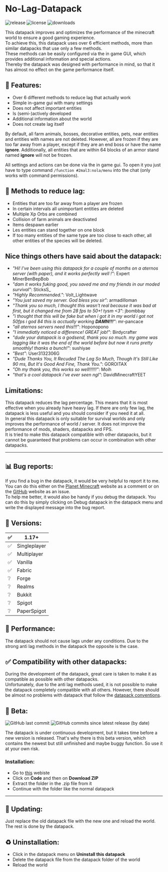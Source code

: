 # No-Lag-Datapack
![release](https://img.shields.io/github/v/release/2mal3/No-Lag-Datapack?style=flat-square) ![license](https://img.shields.io/github/license/2mal3/No-Lag-Datapack?style=flat-square) ![downloads](https://img.shields.io/github/downloads/2mal3/No-Lag-Datapack/total?style=flat-square)

This datapack improves and optimizes the performance of the minecraft world to ensure a good gaming experience.             
To achieve this, this datapack uses over 6 efficient methods, more than similar datapacks that use only a few methods.       
These methods can be easily configured via the in game GUI, which provides additional information and special actions.                          
Thereby the datapack was designed with performance in mind, so that it has almost no effect on the game performance itself.             

## 📖 Features:
- Over 6 different methods to reduce lag that actually work
- Simple in-game gui with many settings
- Does not affect important entities
- Is (semi-)actively developed
- Additional information about the world
- Does not create lag itself

By default, all farm animals, bosses, decorative entities, pets, near entities and entities with names are not deleted. However, all are frozen if they are too far away from a player, except if they are an end boss or have the name **ignore**.
Additionally, all entities that are within 64 blocks of an armor stand named **ignore** will not be frozen.                       

All settings and actions can be done via the in game gui. To open it you just have to type command `/function #2mal3:nola/menu` into the chat (only works with command permissions).

## 📝 Methods to reduce lag:
- Entities that are too far away from a player are frozen
- In certain intervals all unimportant entities are deleted
- Multiple Xp Orbs are combined
- Collision of farm animals are deactivated
- Items despawn earlier
- Les entities can stand together on one block
- If too many entities of the same type are too close to each other, all other entities of the species will be deleted.

## Nice things others have said about the datapack:
- _"Hi! I've been using this datapack for a couple of months on a aternos server (with paper), and it works perfectly well !"_: Expert MinerBenBepBob
- _"dam it works fuking good, you saved me and my friends in our moded survival"_: SticksS_
- _"Highly Recommended."_: Volt_Lightwave
- _"You just saved my server. God bless you sir"_: armadilloman
- _"Thank you so much, I thought this wasn't real because it was bad at first, but it changed me from 28 fps to 50+! tysm <3"_: jbombbay
- _"i thought that this will be fake but when i got it in my world i got not 50fps i god 84 this is acctually working **DAMN!!!**"_: mr-pancace
- _"all aternos servers need this!!!"_: Hoponopono
- _"I immediatly noticed a difference! GREAT job!"_: Birdycrafter
- _"dude your datapack is a godsend, thank you so much. my game was lagging like it was the end of the world before but now it runs pretty smoothly! thanks a bunch!"_: sushiyae
- _"Best"_: User3132306G
- _"Dude Thanks You, It Recuded The Lag So Much, Though It's Still Like 90 ms, But It's Good And Fine, Thank You."_: GOROITAX
- _"Oh my thank you, this works so well!!!!!!"_: Moih
- _"that's a cool datapack i've ever seen ngl"_: DavidMinecraftYEET

## Limitations:
This datapack reduces the lag percentage. This means that it is most effective when you already have heavy lag. If there are only few lag, the datapack is less useful and you should consider if you need it at all.                                                       
In general this datapack is only suitable for survival worlds and only improves the performance of world / server. It does not improve the performance of mods, shaders, datapacks and FPS.                                                                                 
It is tried to make this datapack compatible with other datapacks, but it cannot be guaranteed that problems can occur in combination with other datapacks.

***

## 📊 Bug reports:
If you find a bug in the datapack, it would be very helpful to report it to me.                                                          
You can do this either on the [Planet Minecraft](https://www.planetminecraft.com/data-pack/no-lag-datapack/) website as a comment or on the [GitHub](https://github.com/2mal3/No-Lag-Datapack) website as an issue.                                        
To help me better, it would also be handy if you debug the datapack. You can do this by simply clicking on Debug datapack in the datapack menu and write the displayed message into the bug report.

## 💾 Versions:
| ✅   | 1.17+        |
| --- | ------------ |
| ✅   | Singleplayer |
| ✅   | Multiplayer  |
| ✅   | Vanilla      |
| ✅   | Fabric       |
| ❔   | Forge        |
| ❔   | Realms       |
| ❔   | Bukkit       |
| ❔   | Spigot       |
| ❔   | PaperSpigot  |

## 🚀 Performance:
The datapack should not cause lags under any conditions. Due to the strong anti lag methods in the datapack the opposite is the case.

## ✅ Compatibility with other datapacks:
During the development of the datapack, great care is taken to make it as compatible as possible with other datapacks.                        
Unfortunately, due to the anti lag methods used, it is not possible to make the datapack completely compatible with all others. However, there should be almost no problems with datapack that follow the [datapack conventions](https://mc-datapacks.github.io/en/).

## 🧪 Beta:
![GitHub last commit](https://img.shields.io/github/last-commit/2mal3/No-Lag-Datapack?style=flat-square) ![GitHub commits since latest release (by date)](https://img.shields.io/github/commits-since/2mal3/No-Lag-Datapack/latest?style=flat-square)
 
The datapack is under continuous development, but it takes time before a new version is released. 
That's why there is this beta version, which contains the newest but still unfinished and maybe buggy function. So use it at your own risk.

### Installation:
- Go to [this](https://rebrand.ly/NoLagDatapackBeta) webiste
- Click on **Code** and then on **Download ZIP**
- Extract the folder in the .zip file from it
- Continue with the folder like the normal datapack 

***

## 🔄 Updating:
Just replace the old datapack file with the new one and reload the world. The rest is done by the datapack.

## ♻ Uninstallation:
- Click in the datapack menu on **Uninstall this datapack**
- Delete the datapack file from the datapack folder of the world
- Reload the world
